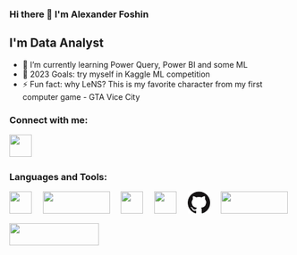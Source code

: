 ### Hi there 👋 I'm Alexander Foshin

## I'm Data Analyst
- 🌱 I’m currently learning Power Query, Power BI and some ML
- 🥅 2023 Goals: try myself in Kaggle ML competition
- ⚡ Fun fact: why LeNS? This is my favorite character from my first computer game - GTA Vice City

### Connect with me:
[<img src="https://raw.githubusercontent.com/gilbarbara/logos/main/logos/telegram.svg" width="40" height="40">](https://t.me/alexander_foshin)

### Languages and Tools:

<img src="https://github.com/gilbarbara/logos/blob/main/logos/python.svg" width="40" height="40">&nbsp;&nbsp;&nbsp;&nbsp;&nbsp;<img src="https://github.com/gilbarbara/logos/blob/main/logos/pandas.svg" width="120" height="40">&nbsp;&nbsp;&nbsp;&nbsp;&nbsp;<img src="https://github.com/gilbarbara/logos/blob/main/logos/postgresql.svg" width="40" height="40">&nbsp;&nbsp;&nbsp;&nbsp;&nbsp;<img src="https://github.com/gilbarbara/logos/blob/main/logos/git.svg" width="40" height="40">&nbsp;&nbsp;&nbsp;&nbsp;&nbsp;<img src="https://raw.githubusercontent.com/github/explore/78df643247d429f6cc873026c0622819ad797942/topics/github/github.png" width="40" height="40">&nbsp;&nbsp;&nbsp;&nbsp;&nbsp;<img src="https://github.com/gilbarbara/logos/blob/main/logos/tableau.svg" width="120" height="40">

<img src="https://seeklogo.com/images/T/teradata-logo-63C9DF7F82-seeklogo.com.png" width="160" height="40">&nbsp;&nbsp;&nbsp;&nbsp;&nbsp;


<!--
**LeNS793/LeNS793** is a ✨ _special_ ✨ repository because its `README.md` (this file) appears on your GitHub profile.

Here are some ideas to get you started:

- 🔭 I’m currently working on ...
- 🌱 I’m currently learning ...
- 👯 I’m looking to collaborate on ...
- 🤔 I’m looking for help with ...
- 💬 Ask me about ...

- 😄 Pronouns: ...

-->
